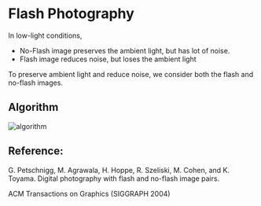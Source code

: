 # Flash Photography

In low-light conditions,
* No-Flash image preserves the ambient light, but has lot of noise.
* Flash image reduces noise, but loses the ambient light

To preserve ambient light and reduce noise, we consider both the flash and no-flash images.

## Algorithm
![algorithm](https://user-images.githubusercontent.com/28349806/134060759-59f71f44-e408-49ff-8233-2a58d58ea766.png)



## Reference: 
 G. Petschnigg, M. Agrawala, H. Hoppe, R. Szeliski, M. Cohen, and
K. Toyama. Digital photography with flash and no-flash image pairs.

ACM Transactions on Graphics (SIGGRAPH 2004)
